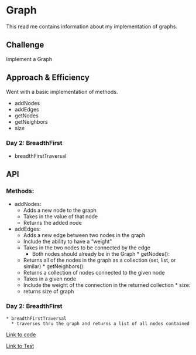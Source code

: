 # Graph
This read me contains information about my implementation of graphs.

## Challenge
Implement a Graph

## Approach & Efficiency
Went with a basic implementation of methods.
 * addNodes
 * addEdges
 * getNodes
 * getNeighbors
 * size
  
### Day 2: BreadthFirst
 * breadthFirstTraversal

## API
  ### Methods:
   * addNodes:
     * Adds a new node to the graph
     * Takes in the value of that node
     * Returns the added node
   * addEdges:
     * Adds a new edge between two nodes in the graph
     * Include the ability to have a “weight”
     * Takes in the two nodes to be connected by the edge
       * Both nodes should already be in the Graph
    * getNodes():
      * Returns all of the nodes in the graph as a collection (set, list, or similar)
    * getNeighbors():
      * Returns a collection of nodes connected to the given node
      * Takes in a given node
      * Include the weight of the connection in the returned collection
    * size:
      * returns size of graph

### Day 2: BreadthFirst
    * breadthFirstTraversal
      * traverses thru the graph and returns a list of all nodes contained



[Link to code](../src/main/java/challenges/graph/Graph.java)

[Link to Test](../src/test/java/challenges/GraphTest.java)




